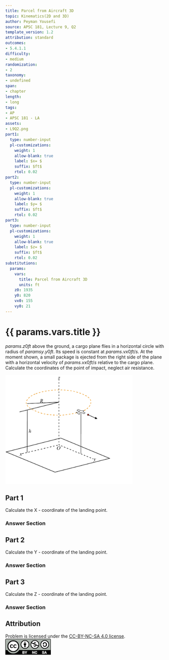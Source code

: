 ```yaml
---
title: Parcel from Aircraft 3D
topic: Kinematics(2D and 3D)
author: Peyman Yousefi
source: APSC 181, Lecture 9, Q2
template_version: 1.2
attribution: standard
outcomes:
- 5.4.1.1
difficulty:
- medium
randomization:
- 2
taxonomy:
- undefined
span:
- chapter
length:
- long
tags:
- AP
- APSC 181 - LA
assets:
- L9Q2.png
part1:
  type: number-input
  pl-customizations:
    weight: 1
    allow-blank: true
    label: $x= $
    suffix: $ft$
    rtol: 0.02
part2:
  type: number-input
  pl-customizations:
    weight: 1
    allow-blank: true
    label: $y= $
    suffix: $ft$
    rtol: 0.02
part3:
  type: number-input
  pl-customizations:
    weight: 1
    allow-blank: true
    label: $z= $
    suffix: $ft$
    rtol: 0.02
substitutions:
  params:
    vars:
      title: Parcel from Aircraft 3D
      units: ft
    z0: 1935
    y0: 820
    vx0: 155
    vy0: 21
---
```

# {{ params.vars.title }}
${{params.z0}}ft$ above the ground, a cargo plane flies in a horizontal circle with radius of ${{paramsy.y0}}ft$.
Its speed is constant at ${{params.vx0}}ft/s$.
At the moment shown, a small package is ejected from the right side of the plane with a horizontal velocity of ${{params.vx0}}ft/s$ relative to the cargo plane.
Calculate the coordinates of the point of impact, neglect air resistance.

<img src="L9Q2.png" width=400>

## Part 1

Calculate the X - coordinate of the landing point.

### Answer Section

## Part 2

Calculate the Y - coordinate of the landing point.

### Answer Section

## Part 3

Calculate the Z - coordinate of the landing point.

### Answer Section

## Attribution

Problem is licensed under the [CC-BY-NC-SA 4.0 license](https://creativecommons.org/licenses/by-nc-sa/4.0/).<br> ![The Creative Commons 4.0 license requiring attribution-BY, non-commercial-NC, and share-alike-SA license.](https://raw.githubusercontent.com/firasm/bits/master/by-nc-sa.png)